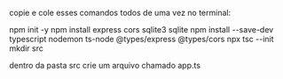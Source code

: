 copie e cole esses comandos todos de uma vez no terminal:

npm init -y
npm install express cors sqlite3 sqlite
npm install --save-dev typescript nodemon ts-node @types/express @types/cors
npx tsc --init
mkdir src

dentro da pasta src crie um arquivo chamado app.ts

